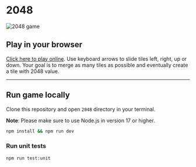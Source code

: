 # 2048

![2048 game](http://dawid.myslak.me/images/2048-game.png)

## Play in your browser

[Click here to play online](http://dawid.myslak.me/2048). Use keyboard arrows to slide tiles left, right, up or down. Your goal is to merge as many tiles as possible and eventually create a tile with 2048 value.

---

## Run game locally

Clone this repository and open `2048` directory in your terminal.

**Note**: Please make sure to use Node.js in version 17 or higher.

```sh
npm install && npm run dev
```

### Run unit tests

```sh
npm run test:unit
```
